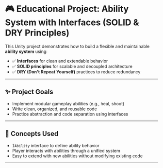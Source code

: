 # 🎮 Educational Project: Ability System with Interfaces (SOLID & DRY Principles)

This Unity project demonstrates how to build a flexible and maintainable **ability system** using:

- ✅ **Interfaces** for clean and extendable behavior
- ✅ **SOLID principles** for scalable and decoupled architecture
- ✅ **DRY (Don't Repeat Yourself)** practices to reduce redundancy

---

## ✨ Project Goals

- Implement modular gameplay abilities (e.g., heal, shoot)
- Write clean, organized, and reusable code
- Practice abstraction and code separation using interfaces

---

## 🧠 Concepts Used

- `IAbility` interface to define ability behavior
- Player interacts with abilities through a unified system
- Easy to extend with new abilities without modifying existing code

---


